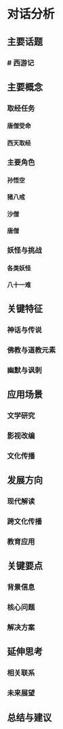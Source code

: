 # 对话分析
## 主要话题
### # 西游记
## 主要概念
### 取经任务
#### 唐僧受命
#### 西天取经
### 主要角色
#### 孙悟空
#### 猪八戒
#### 沙僧
#### 唐僧
### 妖怪与挑战
#### 各类妖怪
#### 八十一难
## 关键特征
### 神话与传说
### 佛教与道教元素
### 幽默与讽刺
## 应用场景
### 文学研究
### 影视改编
### 文化传播
## 发展方向
### 现代解读
### 跨文化传播
### 教育应用
## 关键要点
### 背景信息
### 核心问题
### 解决方案
## 延伸思考
### 相关联系
### 未来展望
## 总结与建议